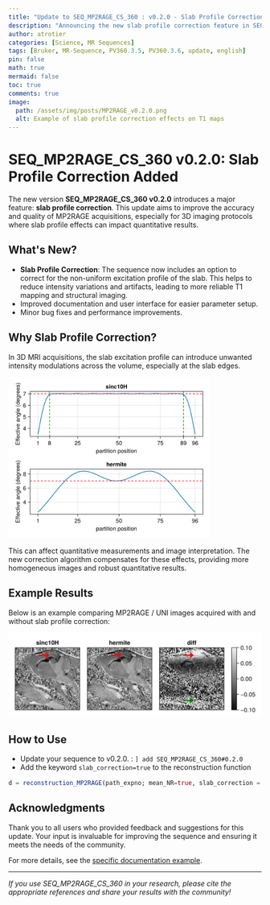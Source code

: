 ```yaml
---
title: "Update to SEQ_MP2RAGE_CS_360 : v0.2.0 - Slab Profile Correction"
description: "Announcing the new slab profile correction feature in SEQ_MP2RAGE_CS_360 v0.2.0."
author: atrotier
categories: [Science, MR Sequences]
tags: [Bruker, MR-Sequence, PV360.3.5, PV360.3.6, update, english]
pin: false
math: true
mermaid: false
toc: true
comments: true
image:
  path: /assets/img/posts/MP2RAGE_v0.2.0.png
  alt: Example of slab profile correction effects on T1 maps
---
```


# SEQ_MP2RAGE_CS_360 v0.2.0: Slab Profile Correction Added

The new version **SEQ_MP2RAGE_CS_360 v0.2.0** introduces a major feature: **slab profile correction**. This update aims to improve the accuracy and quality of MP2RAGE acquisitions, especially for 3D imaging protocols where slab profile effects can impact quantitative results.

## What's New?

- **Slab Profile Correction**: The sequence now includes an option to correct for the non-uniform excitation profile of the slab. This helps to reduce intensity variations and artifacts, leading to more reliable T1 mapping and structural imaging.
- Improved documentation and user interface for easier parameter setup.
- Minor bug fixes and performance improvements.

## Why Slab Profile Correction?

In 3D MRI acquisitions, the slab excitation profile can introduce unwanted intensity modulations across the volume, especially at the slab edges.

<img src="/assets/img/posts/MP2RAGE_v0.2.0_slab_profile.png" alt="Slab Profile" width="400"/>

 This can affect quantitative measurements and image interpretation. The new correction algorithm compensates for these effects, providing more homogeneous images and robust quantitative results.

## Example Results

Below is an example comparing MP2RAGE / UNI images acquired with and without slab profile correction:

![Slab Profile Correction Example](/assets/img/posts/MP2RAGE_v0.2.0_MP2.png)


## How to Use

- Update your sequence to v0.2.0. : `] add SEQ_MP2RAGE_CS_360#0.2.0`
- Add the keyword `slab_correction=true` to the reconstruction function
```julia
d = reconstruction_MP2RAGE(path_expno; mean_NR=true, slab_correction = true)
```

## Acknowledgments

Thank you to all users who provided feedback and suggestions for this update. Your input is invaluable for improving the sequence and ensuring it meets the needs of the community.

For more details, see the [specific documentation example](https://crmsb.github.io/SEQ_BRUKER_a_MP2RAGE_CS_360/dev/generated/examples/example_slab_correction/#Correction-of-the-slab-profile).

---

*If you use SEQ_MP2RAGE_CS_360 in your research, please cite the appropriate references and share your results with the community!*
